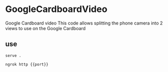 # GoogleCardboardVideo
Google Cardboard video
This code allows splitting the phone camera into 2 views to use on the Google Cardboard


## use

```
serve .
```


```
ngrok http {{port}}
```

